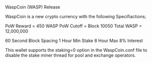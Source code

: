 WaspCoin (WASP) Release

WaspCoin is a new crypto currency with the following Specifiactions;


PoW Reward = 450 WASP
PoW Cutoff = Block 10050
Total WASP = 12,000,000

60 Second Block Spacing
1 Hour Min Stake
8 Hour Max
8% Interest


This wallet supports the staking=0 option in the WaspCoin.conf file to disable the stake miner thread for pool and exchange operators.

